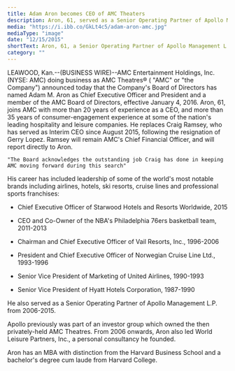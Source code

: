 ```yaml
---
title: Adam Aron becomes CEO of AMC Theaters
description: Aron, 61, served as a Senior Operating Partner of Apollo Management L.P. from 2006-2015, joins AMC as a CEO
media: "https://i.ibb.co/GkLt4c5/adam-aron-amc.jpg"
mediaType: "image"
date: "12/15/2015"
shortText: Aron, 61, a Senior Operating Partner of Apollo Management L.P. from 2006-2015, joins AMC as a CEO, following the resignation of Gerry Lopez. Ramsey will remain AMC's Chief Financial Officer, and will report directly to Aron. Apollo previously was part of an investor group which owned the then privately-held AMC Theatres. From 2006 onwards, Aron also led World Leisure Partners, Inc., a personal consultancy he founded.
category: ""
---
```


LEAWOOD, Kan.--(BUSINESS WIRE)--AMC Entertainment Holdings, Inc. (NYSE: AMC) doing business as AMC Theatres® ( "AMC" or "the Company") announced today that the Company's Board of Directors has named Adam M. Aron as Chief Executive Officer and President and a member of the AMC Board of Directors, effective January 4, 2016. Aron, 61, joins AMC with more than 20 years of experience as a CEO, and more than 35 years of consumer-engagement experience at some of the nation's leading hospitality and leisure companies. He replaces Craig Ramsey, who has served as Interim CEO since August 2015, following the resignation of Gerry Lopez. Ramsey will remain AMC's Chief Financial Officer, and will report directly to Aron.



    "The Board acknowledges the outstanding job Craig has done in keeping AMC moving forward during this search"



His career has included leadership of some of the world's most notable brands including airlines, hotels, ski resorts, cruise lines and professional sports franchises:

- Chief Executive Officer of Starwood Hotels and Resorts Worldwide, 2015

- CEO and Co-Owner of the NBA's Philadelphia 76ers basketball team, 2011-2013

- Chairman and Chief Executive Officer of Vail Resorts, Inc., 1996-2006

- President and Chief Executive Officer of Norwegian Cruise Line Ltd., 1993-1996

- Senior Vice President of Marketing of United Airlines, 1990-1993

- Senior Vice President of Hyatt Hotels Corporation, 1987-1990



He also served as a Senior Operating Partner of Apollo Management L.P. from 2006-2015. 



Apollo previously was part of an investor group which owned the then privately-held AMC Theatres. From 2006 onwards, Aron also led World Leisure Partners, Inc., a personal consultancy he founded.



Aron has an MBA with distinction from the Harvard Business School and a bachelor's degree cum laude from Harvard College.